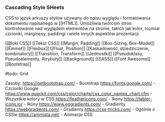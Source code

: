 ### Cascading Style SHeets

CSS to język arkuszy stylów używany do opisu wyglądu i formatowania dokumentu napisanego w [[HTML]]. Umożliwia twórcom stron kontrolowanie nad wyglądem elementów na stronie, takich jak kolor, rozmiar czcionki, marginesy, paddingi i wiele innych aspektów prezentacji.

[[Bloki CSS]]
[[Tekst CSS]]
[[Margin, Padding]]
[[Box-Sizing, Box-Model]]
[[Emmet]]
[[Flexbox]]
[[Float, Position]]
[[Kaskadowość, dziedziczenie, kombinatory]]
[[Transition, Transform]]
[[Jednostki]]
[[Pseudoklasy, Pseudoelementy, Atrybuty]]
[[Background]]
[[SASS]]
[[Font Awesome]]
[[Bootstrap]]

#todo:
Grid

Zasoby:
https://getbootstrap.com/ - Bootstrap
https://fonts.google.com/ - Czcionki Google
https://www.quackit.com/css/color/charts/css_color_names_chart.cfm - Wszystkie kolory w CSS
https://feathericons.com/ - Ikony
https://tabler-icons.io/ - Ikony
https://www.eggradients.com/ - Gradienty
https://webgradients.com/ - Gradienty
https://css-tricks.com/ - Ogólnie o CSSie
https://animista.net/ - Animacje CSS
